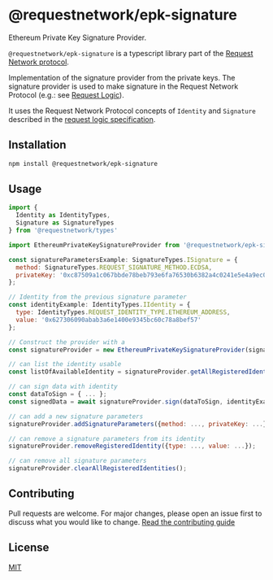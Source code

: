 # @requestnetwork/epk-signature

Ethereum Private Key Signature Provider.

`@requestnetwork/epk-signature` is a typescript library part of the [Request Network protocol](https://github.com/RequestNetwork/requestNetwork).

Implementation of the signature provider from the private keys.
The signature provider is used to make signature in the Request Network Protocol (e.g.: see [Request Logic](/packages/request-logic)).

It uses the Request Network Protocol concepts of `Identity` and `Signature` described in the [request logic specification](/packages/request-logic/specs/request-logic-specification-v2.0.0.md).

## Installation

```bash
npm install @requestnetwork/epk-signature
```

## Usage

```javascript
import {
  Identity as IdentityTypes,
  Signature as SignatureTypes
} from '@requestnetwork/types'

import EthereumPrivateKeySignatureProvider from '@requestnetwork/epk-signature'

const signatureParametersExample: SignatureTypes.ISignature = {
  method: SignatureTypes.REQUEST_SIGNATURE_METHOD.ECDSA,
  privateKey: '0xc87509a1c067bbde78beb793e6fa76530b6382a4c0241e5e4a9ec0a0f44dc0d3',
};

// Identity from the previous signature parameter
const identityExample: IdentityTypes.IIdentity = {
  type: IdentityTypes.REQUEST_IDENTITY_TYPE.ETHEREUM_ADDRESS,
  value: '0x627306090abab3a6e1400e9345bc60c78a8bef57'
};

// Construct the provider with a
const signatureProvider = new EthereumPrivateKeySignatureProvider(signatureParametersExample);

// can list the identity usable
const listOfAvailableIdentity = signatureProvider.getAllRegisteredIdentities(); // [identityExample]

// can sign data with identity
const dataToSign = { ... };
const signedData = await signatureProvider.sign(dataToSign, identityExample); // { data: { ... }, signature: { method: SignatureTypes.REQUEST_SIGNATURE_METHOD.ECDSA, value: '0x...' }}

// can add a new signature parameters
signatureProvider.addSignatureParameters({method: ..., privateKey: ...});

// can remove a signature parameters from its identity
signatureProvider.removeRegisteredIdentity({type: ..., value: ...});

// can remove all signature parameters
signatureProvider.clearAllRegisteredIdentities();
```

## Contributing

Pull requests are welcome. For major changes, please open an issue first to discuss what you would like to change.
[Read the contributing guide](/CONTRIBUTING.md)

## License

[MIT](/LICENSE)
